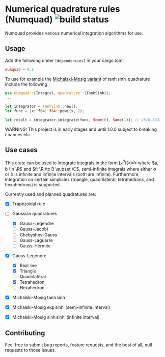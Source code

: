 # Numerical quadrature rules (Numquad) ![build status](https://github.com/TileHalo/numquad/actions/workflows/rust.yml/badge.svg)
Numquad provides various numerical integration algorithms for use.

## Usage
Add the following under `[dependencies]` in your cargo.toml
```toml
numquad = 0.1
```

To use for example the [Michalski-Mosig variant](http://dx.doi.org/10.1080/09205071.2015.1129915)
of $\tanh\sinh$ quadrature include the following:
```rust
use numquad::{Integral, quadrature::{TanhSinh}};
...

let integrator = TanhSinh::new();
let func = |x: f64| f64::powi(x, 2);

let result = integrator.integrate(func, Some(0), Some(1)); // Ok(0.3333...)
```

WARNING: This project is in early stages and until 1.0.0 subject to breaking
chances etc.

## Use cases
This crate can be used to integrate integrals in the form $\int_a^b f(x) dx$
where $a, b \in \R$ and $f: \R \to B \subset \C$, semi-infinite integrals where
either $a$ or $b$ is infinite and infinite intervals (both are infinite).
Furthermore, integration on certain simplicies (triangle, quadrilateral, tetrahedrons,
and hexahedrons) is supported.

Currently used and planned quadratures are:
 - [x] Trapezoidal rule
 - [ ] Gaussian quadratures
    - [x] Gauss-Legendre
    - [ ] Gauss-Jacobi
    - [ ] Chebyshev-Gauss
    - [ ] Gauss-Laguerre
    - [ ] Gauss-Hermite
 - [x] Gauss-Legendre
     - [x] Real line
     - [x] Triangle
     - [ ] Quadrilateral
     - [x] Tetrahedron
     - [ ] Hexahedron
 - [x] Michalski-Mosig $\tanh\sinh$
 - [x] Michalski-Mosig $\exp\sinh$ (semi-infinite interval)
 - [x] Michalski-Mosig $\sinh\sinh$ (infinite interval)


## Contributing
Feel free to submit bug reports, feature requests, and the best of all,
pull requests to those issues.
